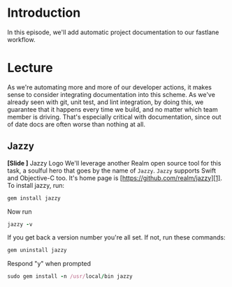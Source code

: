 # Introduction
In this episode, we'll add automatic project documentation to our fastlane workflow.
# Lecture
As we're automating more and more of our developer actions, it makes sense to consider integrating documentation into this scheme. 
As we've already seen with git, unit test, and lint integration, by doing this, we guarantee that it happens every time we build, and no matter which team member is driving. That's especially critical with documentation, since out of date docs are often worse than nothing at all.
## Jazzy
**[Slide ]** Jazzy Logo
We'll leverage another Realm open source tool for this task, a soulful hero that goes by the name of `Jazzy`. `Jazzy` supports Swift and Objective-C too. It's home page is [https://github.com/realm/jazzy][1].
To install jazzy, run:
```ruby
gem install jazzy
```
Now run
```ruby
jazzy -v
```
If you get back a version number you're all set. If not, run these commands:
```ruby
gem uninstall jazzy
```
Respond "y" when prompted
```ruby
sudo gem install -n /usr/local/bin jazzy
```
<!-- 

We're grounded. Although this work-around resolve raw Jazzy installation issues, fastlane's jazzy action doesn't recognize this installation. It then attempts to install a fresh copy of jazzy, which fails because the script includes hard-coded references to old versions of both Xcode and OSX. 

I'll open a line to Felix about this. Worst case, we could run this via a fastlane shell script. Or drop this episode…

 -->



[1]:	https://github.com/realm/jazzy